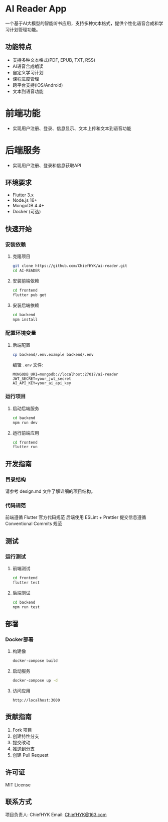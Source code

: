 # AI Reader App

一个基于AI大模型的智能听书应用，支持多种文本格式，提供个性化语音合成和学习计划管理功能。

## 功能特点

- 支持多种文本格式(PDF, EPUB, TXT, RSS)
- AI语音合成朗读
- 自定义学习计划
- 课程进度管理
- 跨平台支持(iOS/Android)
- 文本到语音功能


# 前端功能
- 实现用户注册、登录、信息显示、文本上传和文本到语音功能

# 后端服务
- 实现用户注册、登录和信息获取API

## 环境要求

- Flutter 3.x
- Node.js 16+
- MongoDB 4.4+
- Docker (可选)

## 快速开始

### 安装依赖

1. 克隆项目
   ```bash
   git clone https://github.com/ChiefHYK/ai-reader.git
   cd AI-READER
   ```

2. 安装前端依赖
   ```bash
   cd frontend
   flutter pub get
   ```

3. 安装后端依赖
   ```bash
   cd backend
   npm install
   ```

### 配置环境变量

1. 后端配置
   ```bash
   cp backend/.env.example backend/.env
   ```
   编辑 `.env` 文件:
   ```
   MONGODB_URI=mongodb://localhost:27017/ai-reader
   JWT_SECRET=your_jwt_secret
   AI_API_KEY=your_ai_api_key
   ```

### 运行项目

1. 启动后端服务
   ```bash
   cd backend
   npm run dev
   ```

2. 运行前端应用
   ```bash
   cd frontend
   flutter run
   ```

## 开发指南

### 目录结构

请参考 design.md 文件了解详细的项目结构。

### 代码规范

前端遵循 Flutter 官方代码规范
后端使用 ESLint + Prettier
提交信息遵循 Conventional Commits 规范

## 测试

### 运行测试

1. 前端测试
   ```bash
   cd frontend
   flutter test
   ```

2. 后端测试
   ```bash
   cd backend
   npm run test
   ```

## 部署

### Docker部署

1. 构建像
   ```bash
   docker-compose build
   ```

2. 启动服务
   ```bash
   docker-compose up -d
   ```

3. 访问应用
   ```
   http://localhost:3000
   ```

## 贡献指南

1. Fork 项目
2. 创建特性分支
3. 提交改动
4. 推送到分支
5. 创建 Pull Request

## 许可证

MIT License

## 联系方式

项目负责人: ChiefHYK
Email: ChiefHYK@163.com
